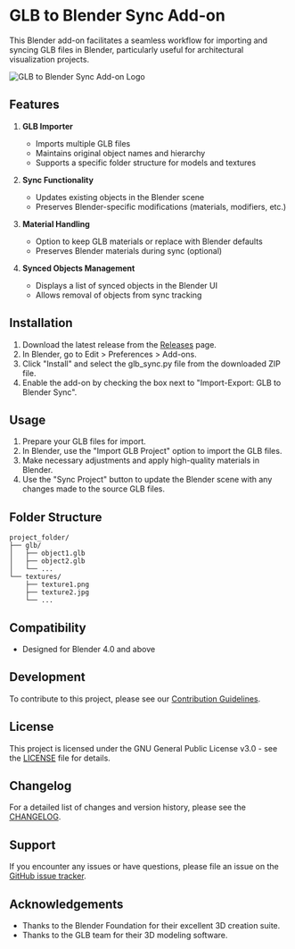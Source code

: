 # GLB to Blender Sync Add-on

This Blender add-on facilitates a seamless workflow for importing and syncing GLB files in Blender, particularly useful for architectural visualization projects.

![GLB to Blender Sync Add-on Logo](https://i.ibb.co/JrfYxLM/DALL-E-2024-08-15-22-03-43-A-shield-with-a-clean-modern-design-incorporating-the-initials-GBS-for-GL.webp)

## Features


1. **GLB Importer**
   - Imports multiple GLB files
   - Maintains original object names and hierarchy
   - Supports a specific folder structure for models and textures

2. **Sync Functionality**
   - Updates existing objects in the Blender scene
   - Preserves Blender-specific modifications (materials, modifiers, etc.)

3. **Material Handling**
   - Option to keep GLB materials or replace with Blender defaults
   - Preserves Blender materials during sync (optional)

4. **Synced Objects Management**
   - Displays a list of synced objects in the Blender UI
   - Allows removal of objects from sync tracking

## Installation

1. Download the latest release from the [Releases](https://github.com/dudutaulois/glb-blender-sync/releases) page.
2. In Blender, go to Edit > Preferences > Add-ons.
3. Click "Install" and select the glb_sync.py file from the downloaded ZIP file.
4. Enable the add-on by checking the box next to "Import-Export: GLB to Blender Sync".

## Usage

1. Prepare your GLB files for import.
2. In Blender, use the "Import GLB Project" option to import the GLB files.
3. Make necessary adjustments and apply high-quality materials in Blender.
4. Use the "Sync Project" button to update the Blender scene with any changes made to the source GLB files.


## Folder Structure

```
project_folder/
├── glb/
│   ├── object1.glb
│   ├── object2.glb
│   └── ...
└── textures/
    ├── texture1.png
    ├── texture2.jpg
    └── ...
```

## Compatibility

- Designed for Blender 4.0 and above

## Development

To contribute to this project, please see our [Contribution Guidelines](CONTRIBUTING.md).

## License

This project is licensed under the GNU General Public License v3.0 - see the [LICENSE](LICENSE) file for details.

## Changelog

For a detailed list of changes and version history, please see the [CHANGELOG](CHANGELOG.md).

## Support

If you encounter any issues or have questions, please file an issue on the [GitHub issue tracker](https://github.com/yourusername/GLB-blender-sync/issues).

## Acknowledgements

- Thanks to the Blender Foundation for their excellent 3D creation suite.
- Thanks to the GLB team for their 3D modeling software.
